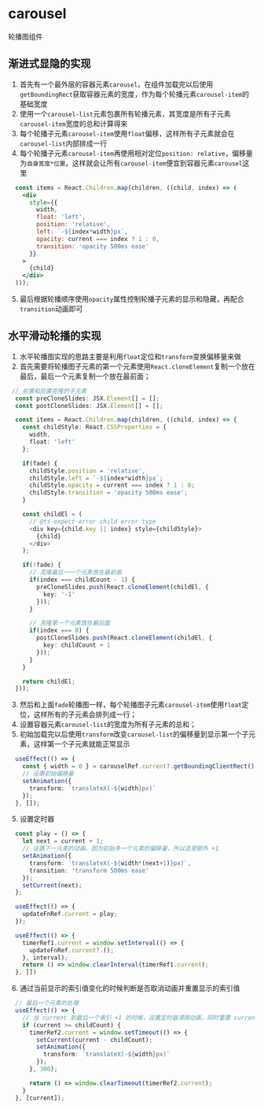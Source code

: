 # carousel

轮播图组件

## 渐进式显隐的实现

1. 首先有一个最外层的容器元素`carousel`，在组件加载完以后使用`getBoundingRect`获取容器元素的宽度，作为每个轮播元素`carousel-item`的基础宽度
2. 使用一个`carousel-list`元素包裹所有轮播元素，其宽度是所有子元素`carousel-item`宽度的总和计算得来
3. 每个轮播子元素`carousel-item`使用`float`偏移，这样所有子元素就会在`carousel-list`内部排成一行
4. 每个轮播子元素`carousel-item`再使用相对定位`position: relative`，偏移量为`自身宽度*位置`，这样就会让所有`carousel-item`便宜到容器元素`carousel`这里

```jsx
  const items = React.Children.map(children, ((child, index) => (
    <div
      style={{
        width,
        float: 'left',
        position: 'relative',
        left: `-${index*width}px`,
        opacity: current === index ? 1 : 0,
        transition: 'opacity 500ms ease'
      }}
    >
      {child}
    </div>
  )));
```

5. 最后根据轮播顺序使用`opacity`属性控制轮播子元素的显示和隐藏，再配合`transition`动画即可

## 水平滑动轮播的实现

1. 水平轮播图实现的思路主要是利用`float`定位和`transform`变换偏移量来做
2. 首先需要将轮播图子元素的第一个元素使用`React.cloneElement`复制一个放在最后，最后一个元素复制一个放在最前面；

```typescript
 // 前置和后置克隆的子元素
  const preCloneSlides: JSX.Element[] = [];
  const postCloneSlides: JSX.Element[] = [];

  const items = React.Children.map(children, ((child, index) => {
    const childStyle: React.CSSProperties = {
      width,
      float: 'left'
    };

    if(fade) {
      childStyle.position = 'relative',
      childStyle.left = `-${index*width}px`;
      childStyle.opacity = current === index ? 1 : 0;
      childStyle.transition = 'opacity 500ms ease';
    }

    const childEl = (
      // @ts-expect-error child error type
      <div key={child.key || index} style={childStyle}>
        {child}
      </div>
    );

    if(!fade) {
      // 克隆最后一一个元素放在最前面
      if(index === childCount - 1) {
        preCloneSlides.push(React.cloneElement(childEl, {
          key: '-1'
        }));
      }

      // 克隆第一个元素放在最后面
      if(index === 0) {
        postCloneSlides.push(React.cloneElement(childEl, {
          key: childCount + 1
        }));
      }
    }

    return childEl;
  }));
```

3. 然后和上面`fade`轮播图一样，每个轮播图子元素`carousel-item`使用`float`定位，这样所有的子元素会排列成一行；
3. 设置容器元素`carousel-list`的宽度为所有子元素的总和；
4. 初始加载完以后使用`transform`改变`carousel-list`的偏移量到显示第一个子元素，这样第一个子元素就能正常显示

```typescript
  useEffect(() => {
    const { width = 0 } = carouselRef.current?.getBoundingClientRect() ?? {};
    // 设置初始偏移量
    setAnimation({
      transform: `translateX(-${width}px)`
    });
  }, []);
```
5. 设置定时器

```typescript
  const play = () => {
    let next = current + 1;
    // 设置下一元素的动画，因为初始多一个元素的偏移量，所以这里额外 +1 
    setAnimation({
      transform: `translateX(-${width*(next+1)}px)`,
      transition: 'transform 500ms ease'
    });
    setCurrent(next);
  };

  useEffect(() => {
    updateFnRef.current = play;
  });

  useEffect(() => {
    timerRef1.current = window.setInterval(() => {
      updateFnRef.current?.();
    }, interval);
    return () => window.clearInterval(timerRef1.current);
  }, [])
```

6. 通过当前显示的索引值变化的时候判断是否取消动画并重置显示的索引值

```typescript
  // 最后一个元素的处理
  useEffect(() => {
    // 当 current 到最后一个索引 +1 的时候，设置定时器清除动画，同时重置 current
    if (current >= childCount) {
      timerRef2.current = window.setTimeout(() => {
        setCurrent(current - childCount);
        setAnimation({
          transform: `translateX(-${width}px)`
        });
      }, 300);

      return () => window.clearTimeout(timerRef2.current);
    }
  }, [current]);
```